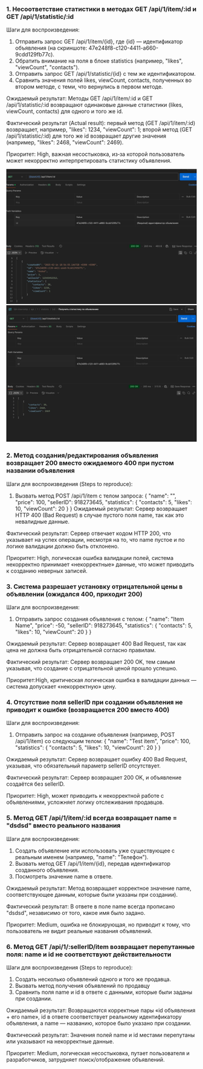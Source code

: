 ### 1. Несоответствие статистики в методах GET /api/1/item/:id и GET /api/1/statistic/:id

Шаги для воспроизведения:
1. Отправить запрос GET /api/1/item/{id}, где {id} — идентификатор объявления (на скриншоте: 47e248f8-c120-4411-a660-9cdd129fb77c). 
2. Обратить внимание на поля в блоке statistics (например, "likes", "viewCount", "contacts"). 
3. Отправить запрос GET /api/1/statistic/{id} с тем же идентификатором. 
4. Сравнить значения полей likes, viewCount, contacts, полученных во втором методе, с теми, что вернулись в первом методе.

Ожидаемый результат:
Методы GET /api/1/item/:id и GET /api/1/statistic/:id возвращают одинаковые данные статистики (likes, viewCount, contacts) для одного и того же id.

Фактический результат (Actual result): первый метод (GET /api/1/item/:id) возвращает, например, "likes": 1234, "viewCount": 1; второй метод (GET /api/1/statistic/:id) для того же id возвращает другие значения (например, "likes": 2468, "viewCount": 2469).

Приоритет: High, важная несостыковка, из‑за которой пользователь может некорректно интерпретировать статистику объявления.

![bug1.1.png](image/bug1.1.png)![bug1.2.png](image/bug1.2.png)

### 2. Метод создания/редактирования объявления возвращает 200 вместо ожидаемого 400 при пустом названии объявления

Шаги для воспроизведения (Steps to reproduce):
1. Вызвать метод POST /api/1/item с телом запроса:
{
  "name": "",
  "price": 100,
  "sellerID": 918273645,
  "statistics": {
    "contacts": 5,
    "likes": 10,
    "viewCount": 20
  }
}
Ожидаемый результат: Сервер возвращает HTTP 400 (Bad Request) в случае пустого поля name, так как это невалидные данные.

Фактический результат: Сервер отвечает кодом HTTP 200, что указывает на успех операции, несмотря на то, что name пустое и по логике валидации должно быть отклонено.

Приоритет: High, логическая ошибка валидации полей, система некорректно принимает «некорректные» данные, что может приводить к созданию неверных записей.

### 3. Система разрешает установку отрицательной цены в объявлении (ожидался 400, приходит 200)

Шаги для воспроизведения:
1. Отправить запрос создания объявления с телом:
{
  "name": "Item Name",
  "price": -50,
  "sellerID": 918273645,
  "statistics": {
    "contacts": 5,
    "likes": 10,
    "viewCount": 20
  }
}

Ожидаемый результат: Сервер возвращает 400 Bad Request, так как цена не должна быть отрицательной согласно правилам.

Фактический результат: Сервер возвращает 200 OK, тем самым указывая, что создание с отрицательной ценой прошло успешно.

Приоритет:High, критическая логическая ошибка в валидации данных — система допускает «некорректную» цену.

### 4. Отсутствие поля sellerID при создании объявления не приводит к ошибке (возвращается 200 вместо 400)

Шаги для воспроизведения:
1. Отправить запрос на создание объявления (например, POST /api/1/item) со следующим телом:
{
  "name": "Test item",
  "price": 100,
  "statistics": {
    "contacts": 5,
    "likes": 10,
    "viewCount": 20
  }
}

Ожидаемый результат: Сервер возвращает ошибку 400 Bad Request, указывая, что обязательный параметр sellerID отсутствует.

Фактический результат: Сервер возвращает 200 OK, и объявление создаётся без sellerID.

Приоритет: High, может приводить к некорректной работе с объявлениями, усложняет логику отслеживания продавцов.

### 5. Метод GET /api/1/item/:id всегда возвращает name = "dsdsd" вместо реального названия

Шаги для воспроизведения:
1. Создать объявление или использовать уже существующее с реальным именем (например, "name": "Телефон").
2. Вызвать метод GET /api/1/item/{id}, передав идентификатор созданного объявления.
3. Посмотреть значение name в ответе.

Ожидаемый результат: Метод возвращает корректное значение name, соответствующее данным, которые были указаны при создании).

Фактический результат: В ответе в поле name всегда прописано "dsdsd", независимо от того, какое имя было задано.

Приоритет: Medium, ошибка не блокирующая, но приводит к тому, что пользователь не видит реальные названия объявлений.

### 6. Метод GET /api/1/:sellerID/item возвращает перепутанные поля: name и id не соответствуют действительности

Шаги для воспроизведения (Steps to reproduce):
1. Создать несколько объявлений одного и того же продавца.
2. Вызвать метод получения объявлений по продавцу
3. Сравнить поля name и id в ответе с данными, которые были заданы при создании.

Ожидаемый результат: Возвращаются корректные пары «id объявления + его name», id в ответе соответствует реальному идентификатору объявления, а name — названию, которое было указано при создании.

Фактический результат: Значения полей name и id местами перепутаны или указывают на некорректные данные.

Приоритет: Medium, логическая несостыковка, путает пользователя и разработчиков, затрудняет поиск/отображение объявлений.